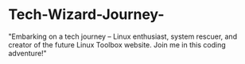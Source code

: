 # Tech-Wizard-Journey-
"Embarking on a tech journey – Linux enthusiast, system rescuer, and creator of the future Linux Toolbox website. Join me in this coding adventure!"
